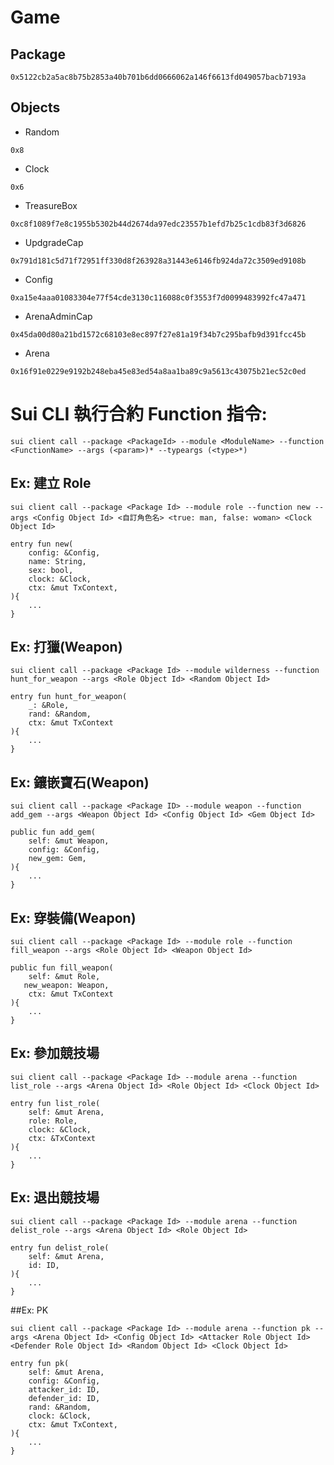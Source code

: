 # Game

## Package
```
0x5122cb2a5ac8b75b2853a40b701b6dd0666062a146f6613fd049057bacb7193a
```

## Objects
* Random
```
0x8
```
* Clock
```
0x6
```
* TreasureBox
```
0xc8f1089f7e8c1955b5302b44d2674da97edc23557b1efd7b25c1cdb83f3d6826
```
* UpdgradeCap
```
0x791d181c5d71f72951ff330d8f263928a31443e6146fb924da72c3509ed9108b
```
* Config
```
0xa15e4aaa01083304e77f54cde3130c116088c0f3553f7d0099483992fc47a471
```
* ArenaAdminCap
```
0x45da00d80a21bd1572c68103e8ec897f27e81a19f34b7c295bafb9d391fcc45b
```
* Arena
```
0x16f91e0229e9192b248eba45e83ed54a8aa1ba89c9a5613c43075b21ec52c0ed
```

# Sui CLI 執行合約 Function 指令:
```shell=
sui client call --package <PackageId> --module <ModuleName> --function <FunctionName> --args (<param>)* --typeargs (<type>*) 
```

## Ex: 建立 Role 
```
sui client call --package <Package Id> --module role --function new --args <Config Object Id> <自訂角色名> <true: man, false: woman> <Clock Object Id>
```

```rust=
entry fun new(
    config: &Config,
    name: String,
    sex: bool,
    clock: &Clock,
    ctx: &mut TxContext,
){
    ...
}
```


## Ex: 打獵(Weapon)
```
sui client call --package <Package Id> --module wilderness --function hunt_for_weapon --args <Role Object Id> <Random Object Id>
```

```rust=
entry fun hunt_for_weapon(
    _: &Role,
    rand: &Random,
    ctx: &mut TxContext
){
    ...
}
```

## Ex: 鑲嵌寶石(Weapon)
```
sui client call --package <Package ID> --module weapon --function add_gem --args <Weapon Object Id> <Config Object Id> <Gem Object Id>
```

```rust=
public fun add_gem(
    self: &mut Weapon,
    config: &Config,
    new_gem: Gem,
){
    ...
}
```

## Ex: 穿裝備(Weapon)
```
sui client call --package <Package Id> --module role --function fill_weapon --args <Role Object Id> <Weapon Object Id> 
```

```rust=
public fun fill_weapon(
    self: &mut Role, 
   new_weapon: Weapon, 
    ctx: &mut TxContext
){
    ...
}
```

## Ex: 參加競技場
```
sui client call --package <Package Id> --module arena --function list_role --args <Arena Object Id> <Role Object Id> <Clock Object Id>
```

```rust=
entry fun list_role(
    self: &mut Arena,
    role: Role,
    clock: &Clock,
    ctx: &TxContext
){
    ...
}
```

## Ex: 退出競技場
```
sui client call --package <Package Id> --module arena --function delist_role --args <Arena Object Id> <Role Object Id>
```

```rust=
entry fun delist_role(
    self: &mut Arena,
    id: ID,
){
    ...
}
```

##Ex: PK
```
sui client call --package <Package Id> --module arena --function pk --args <Arena Object Id> <Config Object Id> <Attacker Role Object Id> <Defender Role Object Id> <Random Object Id> <Clock Object Id>
```

```rust=
entry fun pk(
    self: &mut Arena,
    config: &Config,
    attacker_id: ID,
    defender_id: ID,
    rand: &Random,
    clock: &Clock,
    ctx: &mut TxContext,
){
    ...
}
```